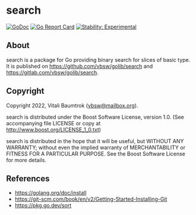 # search

[![GoDoc](https://godoc.org/github.com/vbsw/golib/search?status.svg)](https://godoc.org/github.com/vbsw/golib/search) [![Go Report Card](https://goreportcard.com/badge/github.com/vbsw/golib/search)](https://goreportcard.com/report/github.com/vbsw/golib/search) [![Stability: Experimental](https://masterminds.github.io/stability/experimental.svg)](https://masterminds.github.io/stability/experimental.html)

## About
search is a package for Go providing binary search for slices of basic type. It is published on <https://github.com/vbsw/golib/search> and <https://gitlab.com/vbsw/golib/search>.

## Copyright
Copyright 2022, Vitali Baumtrok (vbsw@mailbox.org).

search is distributed under the Boost Software License, version 1.0. (See accompanying file LICENSE or copy at http://www.boost.org/LICENSE_1_0.txt)

search is distributed in the hope that it will be useful, but WITHOUT ANY WARRANTY; without even the implied warranty of MERCHANTABILITY or FITNESS FOR A PARTICULAR PURPOSE. See the Boost Software License for more details.

## References
- https://golang.org/doc/install
- https://git-scm.com/book/en/v2/Getting-Started-Installing-Git
- https://pkg.go.dev/sort
